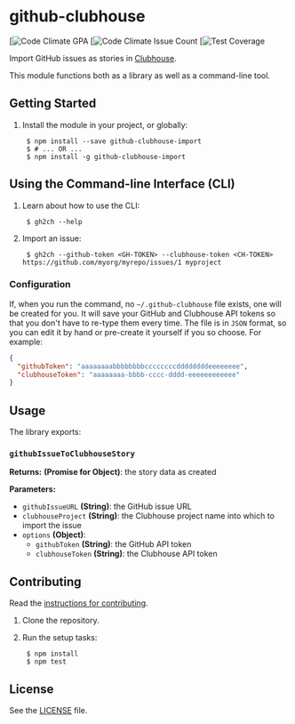 # github-clubhouse

[![Code Climate GPA](https://codeclimate.com/repos/586a009bb716e3008100138b/badges/17d5efb482ed787fc530/gpa.svg)
[![Code Climate Issue Count](https://codeclimate.com/repos/586a009bb716e3008100138b/badges/17d5efb482ed787fc530/issue_count.svg)
[![Test Coverage](https://codeclimate.com/repos/586a009bb716e3008100138b/badges/17d5efb482ed787fc530/coverage.svg)

Import GitHub issues as stories in [Clubhouse][clubhouse].

This module functions both as a library as well as a command-line tool.


## Getting Started

1. Install the module in your project, or globally:

        $ npm install --save github-clubhouse-import
        $ # ... OR ...
        $ npm install -g github-clubhouse-import

## Using the Command-line Interface (CLI)

1. Learn about how to use the CLI:

        $ gh2ch --help

2. Import an issue:

        $ gh2ch --github-token <GH-TOKEN> --clubhouse-token <CH-TOKEN> https://github.com/myorg/myrepo/issues/1 myproject


### Configuration

If, when you run the command, no `~/.github-clubhouse` file exists, one will be created for you. It will save your GitHub and Clubhouse API tokens so that you don't have to re-type them every time. The file is in `JSON` format, so you can edit it by hand or pre-create it yourself if you so choose. For example:

```json
{
  "githubToken": "aaaaaaaabbbbbbbbccccccccddddddddeeeeeeee",
  "clubhouseToken": "aaaaaaaa-bbbb-cccc-dddd-eeeeeeeeeeee"
}
```

## Usage

The library exports:

### `githubIssueToClubhouseStory`

**Returns:** **(Promise for Object)**: the story data as created

**Parameters:**

- `githubIssueURL` **(String)**: the GitHub issue URL
- `clubhouseProject` **(String)**: the Clubhouse project name into which to import the issue
- `options` **(Object)**:
  - `githubToken` **(String)**: the GitHub API token
  - `clubhouseToken` **(String)**: the Clubhouse API token


## Contributing

Read the [instructions for contributing](./.github/CONTRIBUTING.md).

1. Clone the repository.

2. Run the setup tasks:

        $ npm install
        $ npm test


## License

See the [LICENSE](./LICENSE) file.


[clubhouse]: https://clubhouse.io
